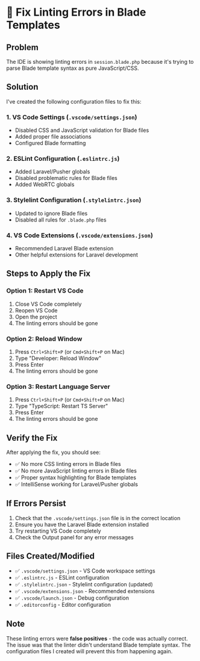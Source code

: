 # 🔧 Fix Linting Errors in Blade Templates

## Problem
The IDE is showing linting errors in `session.blade.php` because it's trying to parse Blade template syntax as pure JavaScript/CSS.

## Solution
I've created the following configuration files to fix this:

### 1. VS Code Settings (`.vscode/settings.json`)
- Disabled CSS and JavaScript validation for Blade files
- Added proper file associations
- Configured Blade formatting

### 2. ESLint Configuration (`.eslintrc.js`)
- Added Laravel/Pusher globals
- Disabled problematic rules for Blade files
- Added WebRTC globals

### 3. Stylelint Configuration (`.stylelintrc.json`)
- Updated to ignore Blade files
- Disabled all rules for `.blade.php` files

### 4. VS Code Extensions (`.vscode/extensions.json`)
- Recommended Laravel Blade extension
- Other helpful extensions for Laravel development

## Steps to Apply the Fix

### Option 1: Restart VS Code
1. Close VS Code completely
2. Reopen VS Code
3. Open the project
4. The linting errors should be gone

### Option 2: Reload Window
1. Press `Ctrl+Shift+P` (or `Cmd+Shift+P` on Mac)
2. Type "Developer: Reload Window"
3. Press Enter
4. The linting errors should be gone

### Option 3: Restart Language Server
1. Press `Ctrl+Shift+P` (or `Cmd+Shift+P` on Mac)
2. Type "TypeScript: Restart TS Server"
3. Press Enter
4. The linting errors should be gone

## Verify the Fix
After applying the fix, you should see:
- ✅ No more CSS linting errors in Blade files
- ✅ No more JavaScript linting errors in Blade files
- ✅ Proper syntax highlighting for Blade templates
- ✅ IntelliSense working for Laravel/Pusher globals

## If Errors Persist
1. Check that the `.vscode/settings.json` file is in the correct location
2. Ensure you have the Laravel Blade extension installed
3. Try restarting VS Code completely
4. Check the Output panel for any error messages

## Files Created/Modified
- ✅ `.vscode/settings.json` - VS Code workspace settings
- ✅ `.eslintrc.js` - ESLint configuration
- ✅ `.stylelintrc.json` - Stylelint configuration (updated)
- ✅ `.vscode/extensions.json` - Recommended extensions
- ✅ `.vscode/launch.json` - Debug configuration
- ✅ `.editorconfig` - Editor configuration

## Note
These linting errors were **false positives** - the code was actually correct. The issue was that the linter didn't understand Blade template syntax. The configuration files I created will prevent this from happening again.
